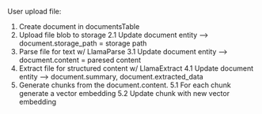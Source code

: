 User upload file:

1. Create document in documentsTable
2. Upload file blob to storage
   2.1 Update document entity --> document.storage_path = storage path
3. Parse file for text w/ LlamaParse
   3.1 Update document entity --> document.content = paresed content
4. Extract file for structured content w/ LlamaExtract
   4.1 Update document entity --> document.summary, document.extracted_data
5. Generate chunks from the document.content.
   5.1 For each chunk generate a vector embedding
   5.2 Update chunk with new vector embedding
